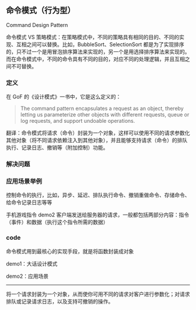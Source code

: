 ## 命令模式（行为型）

Command Design Pattern

命令模式 VS 策略模式：在策略模式中，不同的策略具有相同的目的、不同的实现、互相之间可以替换。比如，BubbleSort、SelectionSort 都是为了实现排序的，只不过一个是用冒泡排序算法来实现的，另一个是用选择排序算法来实现的。而在命令模式中，不同的命令具有不同的目的，对应不同的处理逻辑，并且互相之间不可替换。

### 定义

在 GoF 的《设计模式》一书中，它是这么定义的：

> The command pattern encapsulates a request as an object, thereby letting us parameterize other objects with different requests, queue or log requests, and support undoable operations.

翻译：命令模式将请求（命令）封装为一个对象，这样可以使用不同的请求参数化其他对象（将不同请求依赖注入到其他对象），并且能够支持请求（命令）的排队执行、记录日志、撤销等（附加控制）功能。

### 解决问题

### 应用场景举例

控制命令的执行，比如，异步、延迟、排队执行命令、撤销重做命令、存储命令、给命令记录日志等等

手机游戏指令 demo2
客户端发送给服务器的请求，一般都包括两部分内容：指令（事件）和数据（执行这个指令所需的数据）

### code

命令模式用到最核心的实现手段，就是将函数封装成对象

demo1：大话设计模式

demo2：应用场景

------

将一个请求封装为一个对象，从而使你可用不同的请求对客户进行参数化；对请求排队或记录请求日志，以及支持可撤销的操作。
